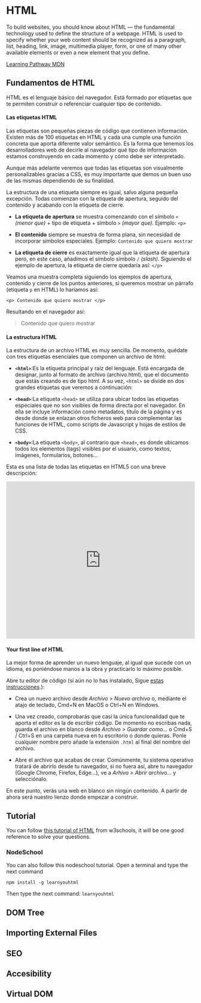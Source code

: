 # HTML

To build websites, you should know about HTML — the fundamental technology used to define the structure of a webpage. HTML is used to specify whether your web content should be recognized as a paragraph, list, heading, link, image, multimedia player, form, or one of many other available elements or even a new element that you define.

[Learning Pathway MDN](https://developer.mozilla.org/en-US/docs/Learn/Html)


## Fundamentos de HTML

HTML es el lenguaje básico del navegador. Está formado por etiquetas que te permiten construir o referenciar cualquier tipo de contenido.

#### Las etiquetas HTML
Las etiquetas son pequeñas piezas de código que contienen información. Existen más de 100 etiquetas en HTML y cada una cumple una función concreta que aporta diferente valor semántico. Es la forma que tenemos los desarrolladores web de decirle al navegador qué tipo de información estamos construyendo en cada momento y cómo debe ser interpretado.

Aunque más adelante veremos que todas las etiquetas son visualmente personalizables gracias a CSS, es muy importante que demos un buen uso de las mismas dependiendo de su finalidad.

La estructura de una etiqueta siempre es igual, salvo alguna pequeña excepción. Todas comienzan con la etiqueta de apertura, seguido del contenido y acabando con la etiqueta de cierre.

* **La etiqueta de apertura** se muestra comenzando con el símbolo `<` *(menor que)* + tipo de etiqueta + símbolo `>` *(mayor que)*. Ejemplo: `<p>`

* **El contenido** siempre se muestra de forma plana, sin necesidad de incorporar símbolos especiales. Ejemplo: `Contenido que quiero mostrar`

* **La etiqueta de cierre** es exactamente igual que la etiqueta de apertura pero, en este caso, añadimos el símbolo símbolo `/` *(slash)*. Siguiendo el ejemplo de apertura, la etiqueta de cierre quedaría así: `</p>`

Veamos una muestra completa siguiendo los ejemplos de apertura, contenido y cierre de los puntos anteriores, si queremos mostrar un párrafo (etiqueta `p` en HTML) lo haríamos así:
```
<p> Contenido que quiero mostrar </p>
```
Resultando en el navegador así:
> <p> Contenido que quiero mostrar</p>


#### La estructura HTML
La estructura de un archivo HTML es muy sencilla. De momento, quédate con tres etiquetas esenciales que componen un archivo de html:

* **`<html>`**:Es la etiqueta principal y raíz del lenguaje. Está encargada de designar, junto al formato de archivo (archivo.html), que el documento que estás creando es de tipo html. A su vez, `<html>` se divide en dos grandes etiquetas que veremos a continuación:

* **`<head>`**:La etiqueta `<head>` se utiliza para ubicar todos las etiquetas especiales que no son visibles de forma directa por el navegador. En ella se incluye información como metadatos, título de la página y es desde donde se enlazan otros ficheros web para complementar las funciones de HTML, como scripts de Javascript y hojas de estilos de CSS.

* **`<body>`**:La etiqueta `<body>`, al contrario que `<head>`, es donde ubicamos todos los elementos (tags) visibles por el usuario, como textos, imágenes, formularios, botones…



Esta es una lista de todas las etiquetas en HTML5 con una breve descripción:
<iframe width="100%" height="420" src="https://www.youtube.com/embed/dmovVa0jseU" frameborder="0" allow="accelerometer; autoplay; encrypted-media; gyroscope; picture-in-picture" allowfullscreen></iframe>

#### Your first line of HTML

La mejor forma de aprender un nuevo lenguaje, al igual que sucede con un idioma, es poniéndose manos a la obra y practicarlo lo máximo posible.

Abre tu editor de código (si aún no lo has instalado, Sigue [estas instrucciones](/program/frontend/setup/macOs.md "Editor de código").):
* Crea un nuevo archivo desde *Archivo > Nuevo archivo* o, mediante el atajo de teclado, Cmd+N en MacOS o Ctrl+N en Windows.

* Una vez creado, comprobarás que casi la única funcionalidad que te aporta el editor es la de escribir código. De momento no escribas nada, guarda el archivo en blanco desde *Archivo > Guardar como…* o Cmd+S / Ctrl+S en una carpeta nueva en tu escritorio o donde quieras. Ponle cualquier nombre pero añade la extensión `.html` al final del nombre del archivo.

* Abre el archivo que acabas de crear. Comúnmente, tu sistema operativo tratará de abrirlo desde tu navegador, si no fuera así, abre tu navegador (Google Chrome, Firefox, Edge…), ve a *Arhivo > Abrir archivo…* y selecciónalo.

En este punto, verás una web en blanco sin ningún contenido. A partir de ahora será nuestro lienzo donde empezar a construir.

## Tutorial
You can follow [this tutorial of HTML](https://www.w3schools.com/html/html_basic.asp) from w3schools, it will be one good reference to solve your questions. 


### NodeSchool

You can also follow this nodeschool tutorial.
Open a terminal and type the next command
```
npm install -g learnyouhtml
```
Then type the next command: `learnyouhtml`


## DOM Tree

## Importing External Files

## SEO

## Accesibility

## Virtual DOM
